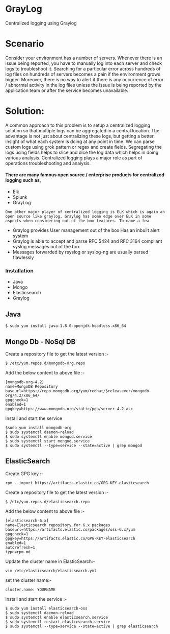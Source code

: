 # GrayLog
Centralized logging using Graylog

# Scenario
Consider your environment has a number of servers. Whenever there is an issue being reported, you have to manually log into each server and check logs to troubleshoot it. Searching for a particular error across hundreds of log files on hundreds of servers becomes a pain if the environment grows bigger. Moreover, there is no way to alert if there is any occurrence of error / abnormal activity in the log files unless the issue is being reported by the application team or after the service becomes unavailable.

# Solution:
A common approach to this problem is to setup a centralized logging solution so that multiple logs can be aggregated in a central location. The advantage is not just about centralizing these logs, but getting a better insight of what each system is doing at any point in time. We can parse custom logs using grok pattern or regex and create fields. Segregating the logs using fields helps to slice and dice the log data which helps in doing various analysis. Centralized logging plays a major role as part of operations troubleshooting and analysis.

#### There are many famous open source / enterprise products for centralized logging such as,
  - Elk
  - Splunk
  - GrayLog

`` One other major player of centralized logging is ELK which is again an open source like graylog. Graylog has some edge over ELK in some aspects when considering out of the box features. To name a few ``
  - Graylog provides User management out of the box Has an inbuilt alert system
  - Graylog is able to accept and parse RFC 5424 and RFC 3164 compliant syslog messages out of the box
  - Messages forwarded by rsyslog or syslog-ng are usually parsed flawlessly
 
### Installation
 - Java
 - Mongo
 - Elasticsearch
 - Graylog

## Java
```
$ sudo yum install java-1.8.0-openjdk-headless.x86_64
```

## Mongo Db - NoSql DB
Create a repository file to get the latest version :-
```
$ /etc/yum.repos.d/mongodb-org.repo
```
Add the below content to above file :-
```
[mongodb-org-4.2]
name=MongoDB Repository
baseurl=https://repo.mongodb.org/yum/redhat/$releasever/mongodb-org/4.2/x86_64/
gpgcheck=1
enabled=1
gpgkey=https://www.mongodb.org/static/pgp/server-4.2.asc
```
Install and start the service
```
$sudo yum install mongodb-org
$ sudo systemctl daemon-reload
$ sudo systemctl enable mongod.service
$ sudo systemctl start mongod.service
$ sudo systemctl --type=service --state=active | grep mongod
```
## ElasticSearch
Create GPG key :-
```
rpm --import https://artifacts.elastic.co/GPG-KEY-elasticsearch
```
Create a repository file to get the latest version :-
```
$ /etc/yum.repos.d/elasticsearch.repo
```
Add the below content to above file :-
```
[elasticsearch-6.x]
name=Elasticsearch repository for 6.x packages
baseurl=https://artifacts.elastic.co/packages/oss-6.x/yum
gpgcheck=1
gpgkey=https://artifacts.elastic.co/GPG-KEY-elasticsearch
enabled=1
autorefresh=1
type=rpm-md
```
Update the cluster name in ElasticSearch:-
```
vim /etc/elasticsearch/elasticsearch.yml
```
set the cluster name:- 
```
cluster.name: YOURNAME
```
Install and start the service :-
```
$ sudo yum install elasticsearch-oss
$ sudo systemctl daemon-reload
$ sudo systemctl enable elasticsearch.service
$ sudo systemctl restart elasticsearch.service
$ sudo systemctl --type=service --state=active | grep elasticsearch
```
